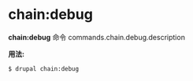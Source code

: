 # chain:debug
**chain:debug** 命令 commands.chain.debug.description

**用法:**
```
$ drupal chain:debug 
```
